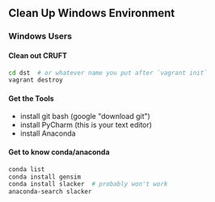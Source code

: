 ## Clean Up Windows Environment

### Windows Users

#### Clean out CRUFT

```bash
cd dst  # or whatever name you put after `vagrant init`
vagrant destroy
```

#### Get the Tools

- install git bash (google "download git")
- install PyCharm (this is your text editor)
- install Anaconda

#### Get to know conda/anaconda

```bash
conda list
conda install gensim
conda install slacker  # probably won't work
anaconda-search slacker
```



